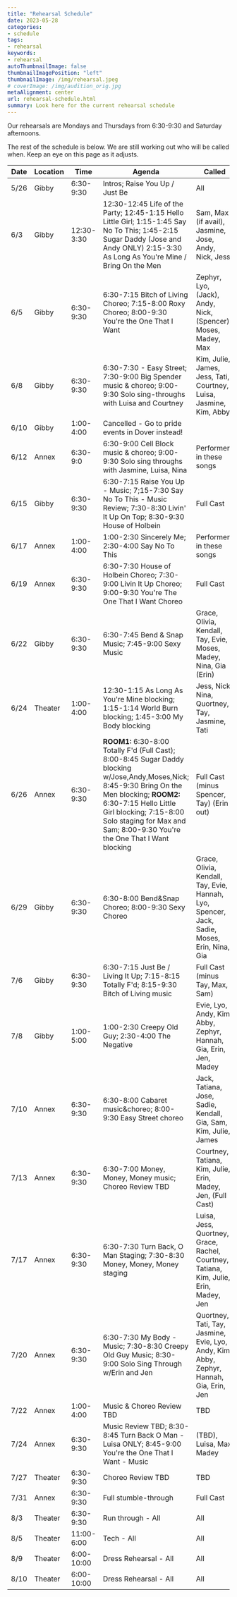 ```yaml
---
title: "Rehearsal Schedule"
date: 2023-05-28
categories:
- schedule
tags:
- rehearsal
keywords:
- rehearsal
autoThumbnailImage: false
thumbnailImagePosition: "left"
thumbnailImage: /img/rehearsal.jpeg
# coverImage: /img/audition_orig.jpg
metaAlignment: center
url: rehearsal-schedule.html
summary: Look here for the current rehearsal schedule
---
```


Our rehearsals are Mondays and Thursdays from 6:30-9:30 and Saturday afternoons. 

The rest of the schedule is below. We are still working out who will be called when. Keep an eye on this page as it adjusts.

| Date      | Location | Time | Agenda | Called |
| ----------- | ----------- | ----------- | ----------- | ----------- | 
5/26 | Gibby | 6:30-9:30 | Intros; Raise You Up / Just Be  | All |
6/3 | Gibby | 12:30-3:30 |  12:30-12:45 Life of the Party; 12:45-1:15 Hello Little Girl; 1:15-1:45 Say No To This; 1:45-2:15 Sugar Daddy (Jose and Andy ONLY) 2:15-3:30 As Long As You're Mine / Bring On the Men | Sam, Max (if avail), Jasmine, Jose, Andy, Nick, Jess |
6/5 | Gibby | 6:30-9:30 | 6:30-7:15 Bitch of Living Choreo; 7:15-8:00 Roxy Choreo; 8:00-9:30 You're the One That I Want  | Zephyr, Lyo, (Jack), Andy, Nick, (Spencer), Moses, Madey, Max | 
6/8 | Gibby | 6:30-9:30 |  6:30-7:30 - Easy Street; 7:30-9:00 Big Spender music & choreo; 9:00-9:30 Solo sing-throughs with Luisa and Courtney | Kim, Julie, James, Jess, Tati, Courtney, Luisa, Jasmine, Kim, Abby |
6/10 | Gibby | 1:00-4:00 |  Cancelled - Go to pride events in Dover instead! |
6/12 | Annex | 6:30-9:0 | 6:30-9:00 Cell Block music & choreo; 9:00-9:30 Solo sing throughs with Jasmine, Luisa, Nina | Performers in these songs |
6/15 | Gibby | 6:30-9:30 | 6:30-7:15 Raise You Up - Music;  7;15-7:30 Say No To This - Music Review; 7:30-8:30 Livin' It Up On Top; 8:30-9:30 House of Holbein | Full Cast |
6/17 | Annex | 1:00-4:00 | 1:00-2:30 Sincerely Me; 2:30-4:00 Say No To This | Performers in these songs |
6/19 | Annex | 6:30-9:30 | 6:30-7:30 House of Holbein Choreo; 7:30-9:00 Livin It Up Choreo; 9:00-9:30 You're The One That I Want Choreo | Full Cast |
6/22 | Gibby | 6:30-9:30 | 6:30-7:45 Bend & Snap Music; 7:45-9:00 Sexy Music | Grace, Olivia, Kendall, Tay, Evie, Moses, Madey, Nina, Gia (Erin) |
6/24 | Theater | 1:00-4:00 | 12:30-1:15 As Long As You're Mine blocking; 1:15-1:14 World Burn blocking; 1:45-3:00 My Body blocking | Jess, Nick, Nina, Quortney, Tay, Jasmine, Tati |
6/26 | Annex | 6:30-9:30 | **ROOM1:** 6:30-8:00 Totally F'd (Full Cast); 8:00-8:45 Sugar Daddy blocking w/Jose,Andy,Moses,Nick; 8:45-9:30 Bring On the Men blocking; **ROOM2:** 6:30-7:15 Hello Little Girl blocking; 7:15-8:00 Solo staging for Max and Sam; 8:00-9:30 You're the One That I Want blocking  | Full Cast (minus Spencer, Tay) (Erin out) |
6/29 | Gibby | 6:30-9:30 | 6:30-8:00 Bend&Snap Choreo; 8:00-9:30 Sexy Choreo | Grace, Olivia, Kendall, Tay, Evie, Hannah, Lyo, Spencer, Jack, Sadie, Moses, Erin, Nina, Gia |
7/6 | Gibby | 6:30-9:30 | 6:30-7:15 Just Be / Living It Up; 7:15-8:15 Totally F'd; 8:15-9:30 Bitch of Living music  | Full Cast (minus Tay, Max, Sam) |
7/8 | Gibby | 1:00-5:00 | 1:00-2:30 Creepy Old Guy; 2:30-4:00 The Negative | Evie, Lyo, Andy, Kim, Abby, Zephyr, Hannah, Gia, Erin, Jen, Madey |
7/10 | Annex | 6:30-9:30 | 6:30-8:00 Cabaret music&choreo; 8:00-9:30 Easy Street choreo  | Jack, Tatiana, Jose, Sadie, Kendall, Gia, Sam, Kim, Julie, James |
7/13 | Annex | 6:30-9:30 | 6:30-7:00 Money, Money, Money music; Choreo Review TBD | Courtney, Tatiana, Kim, Julie, Erin, Madey, Jen, (Full Cast) |
7/17 | Annex | 6:30-9:30 | 6:30-7:30 Turn Back, O Man Staging; 7:30-8:30 Money, Money, Money staging  | Luisa, Jess, Quortney, Grace, Rachel, Courtney, Tatiana, Kim, Julie, Erin, Madey, Jen |
7/20 | Annex | 6:30-9:30 | 6:30-7:30 My Body - Music; 7:30-8:30 Creepy Old Guy Music; 8:30-9:00 Solo Sing Through w/Erin and Jen  | Quortney, Tati, Tay, Jasmine, Evie, Lyo, Andy, Kim, Abby, Zephyr, Hannah, Gia, Erin, Jen | 
7/22 | Annex | 1:00-4:00 | Music & Choreo Review TBD | TBD |
7/24 | Annex | 6:30-9:30 | Music Review TBD; 8:30-8:45 Turn Back O Man - Luisa ONLY; 8:45-9:00 You're the One That I Want - Music | (TBD), Luisa, Max, Madey |
7/27 | Theater | 6:30-9:30 | Choreo Review TBD  | TBD |
7/31 | Annex | 6:30-9:30 |  Full stumble-through | Full Cast |
8/3 | Theater | 6:30-9:30 | Run through - All  | All |
8/5 | Theater | 11:00-6:00 | Tech - All  | All |
8/9 | Theater | 6:00-10:00 | Dress Rehearsal - All  | All |
8/10 | Theater | 6:00-10:00 | Dress Rehearsal - All  | All |

